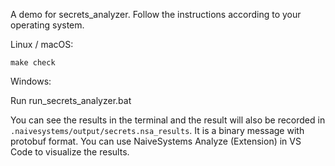 A demo for secrets_analyzer. Follow the instructions according to your operating system.

Linux / macOS:
```
make check
```

Windows:

Run run_secrets_analyzer.bat

You can see the results in the terminal and the result will also be recorded in `.naivesystems/output/secrets.nsa_results`. It is a binary message with protobuf format. You can use NaiveSystems Analyze (Extension) in VS Code to visualize the results.
